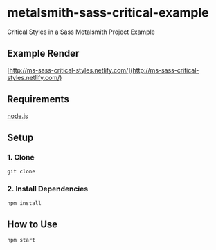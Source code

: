 # metalsmith-sass-critical-example

Critical Styles in a Sass Metalsmith Project Example

## Example Render

[http://ms-sass-critical-styles.netlify.com/](http://ms-sass-critical-styles.netlify.com/)

## Requirements

[node.js](https://nodejs.org/en/)

## Setup

### 1. Clone

```
git clone 
```

### 2. Install Dependencies
```
npm install
```

## How to Use

```
npm start
```
